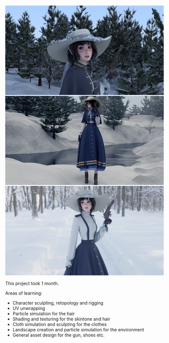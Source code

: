 ![Project Logo](r33.png)
![Project Logo](r41.png)
![Project Logo](r31.png)

This project took 1 month.

Areas of learning:
  - Character sculpting, retopology and rigging
  - UV unwrapping
  - Particle simulation for the hair
  - Shading and texturing for the skintone and hair
  - Cloth simulation and sculpting for the clothes
  - Landscape creation and particle simulation for the environment
  - General asset design for the gun, shoes etc.
